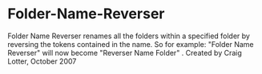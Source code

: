 Folder-Name-Reverser
====================

Folder Name Reverser renames all the folders within a specified folder by reversing the tokens contained in the name. So for example: "Folder Name Reverser" will now become "Reverser Name Folder" . Created by Craig Lotter, October 2007
